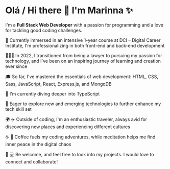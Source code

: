 # Olá / Hi there 👋 I'm Marinna ✨
I'm a **Full Stack Web Developer** with a passion for programming and a love for tackling good coding challenges.

🔭 Currently immersed in an intensive 1-year course at DCI – Digital Career Institute, I'm professionalizing in both front-end and back-end development

👩🏻‍💻 In 2022, I transitioned from being a lawyer to pursuing my passion for technology, and I've been on an inspiring journey of learning and creation ever since

🎓 So far, I've mastered the essentials of web development: HTML, CSS, Sass, JavaScript, React, Express.js, and MongoDB

🌱 I'm currently diving deeper into TypeScript

🚀 Eager to explore new and emerging technologies to further enhance my tech skill set

🌍 ✈️ Outside of coding, I'm an enthusiastic traveler, always avid for discovering new places and experiencing different cultures

☕ 🧘 Coffee fuels my coding adventures, while meditation helps me find inner peace in the digital chaos

🌟 💻 Be welcome, and feel free to look into my projects. I would love to connect and collaborate!
